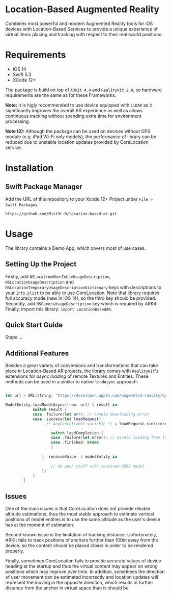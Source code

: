 # Location-Based Augmented Reality

Combines most powerful and modern Augmented Reality tools for iOS devices with Location-Based Services to provide a unique experience of virtual items placing and tracking with respect to their real-world positions.


# Requirements

* iOS 14
* Swift 5.3
* XCode 12+

The package is build on top of `ARKit 4.0` and `RealityKit 2.0`, so hardware requirements are the same as for these Frameworks.

**Note:** It is higly recommended to use device equipped with `LiDAR` as it significantly improves the overall AR experience as well as allows continuous tracking without spending extra time for environment processing.

**Note (2):** Although the package can be used on devices without GPS module (e.g. iPad Wi-Fi only models), the performance of library can be reduced due to unstable location updates provided by CoreLocation service.

# Installation

## Swift Package Manager

Add the URL of this repository to your Xcode 12+ Project under `File > Swift Packages`.

`https://github.com/Mist3r-R/location-based-ar.git`

# Usage

The library contains a Demo App, which covers most of use cases.

## Setting Up the Project

Firstly, add `NSLocationWhenInUseUsageDescription`, `NSLocationUsageDescription` and `NSLocationTemporaryUsageDescriptionDictionary` keys with descriptions to your `Info.plist` to be able to use CoreLocation. Note that library requires full accuracy mode (new in iOS 14), so the third key should be provided. Secondly, add `NSCameraUsageDescription` key which is required by ARKit. Finally, import this library: `import LocationBasedAR`.

## Quick Start Guide

Steps ...

## Additional Features

Besides a great variety of conversions and transformations that can take place in Location-Based AR projects, the library comes with `RealityKit`'s extensions for *async loading* of remote Textures and Entities. These methods can be used in a similar to native `loadAsync` approach:

```swift

let url = URL(string: "https://developer.apple.com/augmented-reality/quick-look/models/retrotv/tv_retro.usdz")!

ModelEntity.loadModelAsync(from: url) { result in
            switch result {
            case .failure(let err): // handle downloading error
            case .success(let loadRequest):
                _ /* AnyCancellable variable */ = loadRequest.sink(receiveCompletion: { loadCompletion in

                    switch loadCompletion {
                    case .failure(let error): // handle loading from local storage error
                    case .finished: break
                    }
                    
                }, receiveValue: { modelEntity in
                    
                    // do your stuff with received USDZ model
                })
            }
        }

```

## Issues

One of the main issues is that CoreLocation does not provide reliable altitude estimations, thus the most stable approach to estimate vertical positions of model entities is to use the same altitude as the user's device has at the moment of estimation.

Second known issue is the limitation of tracking distance. Unfortunately, ARKit fails to track positions of anchors further than 100m away from the device, so the content should be placed closer in order to be rendered properly. 

Finally, sometimes CoreLocation fails to provide accurate values of device heading at the startup and thus the virtual content may appear on wrong positions which may improve over time. In addition, sometimes the direction of user movement can be estimated incorrectly and location updates will represent the moving in the opposite direction, which results in further distance from the anchor in virtual space than is should be.

